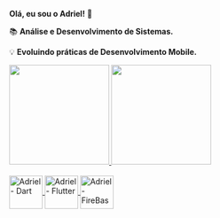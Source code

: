 **Olá, eu sou o Adriel!** 👋

📚 **Análise e Desenvolvimento de Sistemas.**

💡 **Evoluindo práticas de Desenvolvimento Mobile.**



<div>
  <a href="https://beacons.ai/AdrielCosta420">
  <img height="180em" src="https://github-readme-stats.vercel.app/api?username=AdrielCosta420&show_icons=true&theme=dark&include_all_commits=true&count_private=true"/>
  <img height="180em" src="https://github-readme-stats.vercel.app/api/top-langs/?username=AdrielCosta420&layout=compact&langs_count=16&theme=dark"/>
</div>
  
  <div style="display: inline_block"><br>
  <img align="center" alt="Adriel - Dart" height="60" width="60" src="https://cdn.jsdelivr.net/gh/devicons/devicon/icons/dart/dart-original.svg"/>
  <img align="center" alt="Adriel - Flutter" height="60" width="60"  src="https://cdn.jsdelivr.net/gh/devicons/devicon/icons/flutter/flutter-original.svg"/>  
  <img align="center" alt="Adriel - FireBase" height="60" width="60" src="https://cdn.jsdelivr.net/gh/devicons/devicon/icons/firebase/firebase-plain.svg"/>
    
          
</div>
